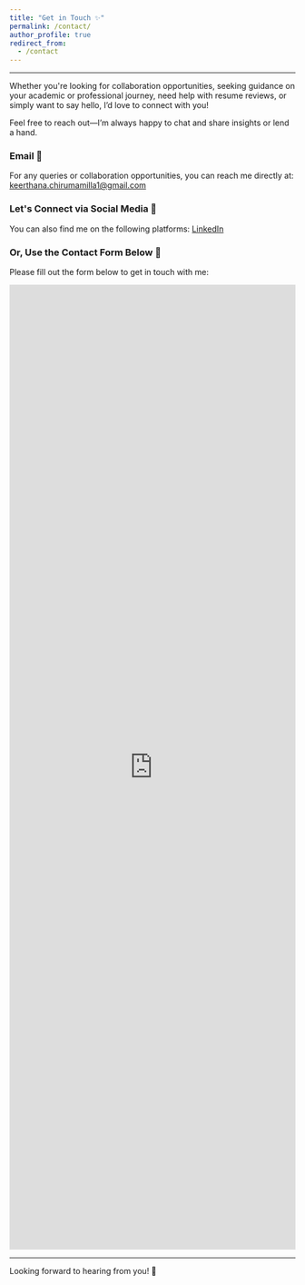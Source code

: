 ```yaml
---
title: "Get in Touch ✨"
permalink: /contact/
author_profile: true
redirect_from:
  - /contact
---
```

---
Whether you're looking for collaboration opportunities, seeking guidance on your academic or professional journey, need help with resume reviews, or simply want to say hello, I’d love to connect with you!

Feel free to reach out—I’m always happy to chat and share insights or lend a hand.

### **Email**  📧
For any queries or collaboration opportunities, you can reach me directly at:
[keerthana.chirumamilla1@gmail.com](mailto:keerthana.chirumamilla1@gmail.com)

### **Let's Connect via Social Media** 💬
You can also find me on the following platforms:
 [LinkedIn](linkedin.com/in/keerthana-c-a5724222a)    

### **Or, Use the Contact Form Below** 📝

Please fill out the form below to get in touch with me:

<iframe src="https://forms.gle/RV8Kbh2nTpycGKJ2A" width="100%" height="1700" frameborder="0" marginheight="0" marginwidth="0">Loading…</iframe>

---
Looking forward to hearing from you! 🤗
